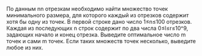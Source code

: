 По данным nn отрезкам необходимо найти множество точек минимального размера, для которого каждый из отрезков содержит хотя бы одну из точек.
В первой строке дано число 1≤n≤100 отрезков. Каждая из последующих n строк содержит по два числа 0≤l≤r≤10^9, задающих начало и конец отрезка. 
Выведите оптимальное число m точек и сами m точек. Если таких множеств точек несколько, выведите любое из них.
